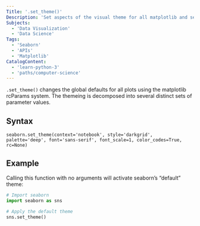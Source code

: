 ```yaml
---
Title: '.set_theme()'
Description: 'Set aspects of the visual theme for all matplotlib and seaborn plots.'
Subjects: 
  - 'Data Visualization'
  - 'Data Science'
Tags: 
  - 'Seaborn'
  - 'APIs'
  - 'Matplotlib'
CatalogContent: 
  - 'learn-python-3'
  - 'paths/computer-science'
---
```


`.set_theme()` changes the global defaults for all plots using the matplotlib rcParams system. The themeing is decomposed into several distinct sets of parameter values.

## Syntax

```pseudo
seaborn.set_theme(context='notebook', style='darkgrid', palette='deep', font='sans-serif', font_scale=1, color_codes=True, rc=None)
```

## Example

Calling this function with no arguments will activate seaborn’s “default” theme:

```py
# Import seaborn
import seaborn as sns

# Apply the default theme
sns.set_theme()
```
